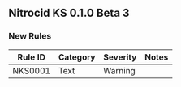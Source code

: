 ## Nitrocid KS 0.1.0 Beta 3

### New Rules

Rule ID | Category | Severity | Notes
--------|----------|----------|--------------------
NKS0001 | Text     | Warning  | 
